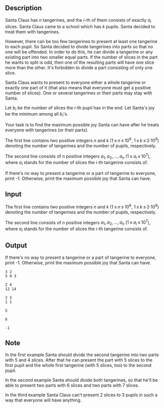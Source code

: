 ## Description

<div><p>Santa Claus has <span class="tex-span"><i>n</i></span> tangerines, and the <span class="tex-span"><i>i</i></span>-th of them consists of exactly <span class="tex-span"><i>a</i><sub class="lower-index"><i>i</i></sub></span> slices. Santa Claus came to a school which has <span class="tex-span"><i>k</i></span> pupils. Santa decided to treat them with tangerines.</p><p>However, there can be too few tangerines to present at least one tangerine to each pupil. So Santa decided to divide tangerines into parts so that no one will be offended. In order to do this, he can divide a tangerine or any existing part into two smaller equal parts. If the number of slices in the part he wants to split is odd, then one of the resulting parts will have one slice more than the other. It's forbidden to divide a part consisting of only one slice.</p><p><span class="tex-font-style-bf">Santa Claus wants to present to everyone either a whole tangerine or exactly one part of it</span> (that also means that everyone must get a positive number of slices). One or several tangerines or their parts may stay with Santa.</p><p>Let <span class="tex-span"><i>b</i><sub class="lower-index"><i>i</i></sub></span> be the number of slices the <span class="tex-span"><i>i</i></span>-th pupil has in the end. Let Santa's <span class="tex-font-style-it">joy</span> be the minimum among all <span class="tex-span"><i>b</i><sub class="lower-index"><i>i</i></sub></span>'s.</p><p>Your task is to find the maximum possible <span class="tex-font-style-it">joy</span> Santa can have after he treats everyone with tangerines (or their parts).</p></div><div class="input-specification"><p>The first line contains two positive integers <span class="tex-span"><i>n</i></span> and <span class="tex-span"><i>k</i></span> (<span class="tex-span">1 ≤ <i>n</i> ≤ 10<sup class="upper-index">6</sup></span>, <span class="tex-span">1 ≤ <i>k</i> ≤ 2·10<sup class="upper-index">9</sup></span>) denoting the number of tangerines and the number of pupils, respectively.</p><p>The second line consists of <span class="tex-span"><i>n</i></span> positive integers <span class="tex-span"><i>a</i><sub class="lower-index">1</sub>, <i>a</i><sub class="lower-index">2</sub>, ..., <i>a</i><sub class="lower-index"><i>n</i></sub></span> (<span class="tex-span">1 ≤ <i>a</i><sub class="lower-index"><i>i</i></sub> ≤ 10<sup class="upper-index">7</sup></span>), where <span class="tex-span"><i>a</i><sub class="lower-index"><i>i</i></sub></span> stands for the number of slices the <span class="tex-span"><i>i</i></span>-th tangerine consists of.</p></div><div class="output-specification"><p>If there's no way to present a tangerine or a part of tangerine to everyone, print <span class="tex-font-style-tt">-1</span>. Otherwise, print the maximum possible <span class="tex-font-style-it">joy</span> that Santa can have.</p></div>

## Input

<p>The first line contains two positive integers <span class="tex-span"><i>n</i></span> and <span class="tex-span"><i>k</i></span> (<span class="tex-span">1 ≤ <i>n</i> ≤ 10<sup class="upper-index">6</sup></span>, <span class="tex-span">1 ≤ <i>k</i> ≤ 2·10<sup class="upper-index">9</sup></span>) denoting the number of tangerines and the number of pupils, respectively.</p><p>The second line consists of <span class="tex-span"><i>n</i></span> positive integers <span class="tex-span"><i>a</i><sub class="lower-index">1</sub>, <i>a</i><sub class="lower-index">2</sub>, ..., <i>a</i><sub class="lower-index"><i>n</i></sub></span> (<span class="tex-span">1 ≤ <i>a</i><sub class="lower-index"><i>i</i></sub> ≤ 10<sup class="upper-index">7</sup></span>), where <span class="tex-span"><i>a</i><sub class="lower-index"><i>i</i></sub></span> stands for the number of slices the <span class="tex-span"><i>i</i></span>-th tangerine consists of.</p>

## Output

<p>If there's no way to present a tangerine or a part of tangerine to everyone, print <span class="tex-font-style-tt">-1</span>. Otherwise, print the maximum possible <span class="tex-font-style-it">joy</span> that Santa can have.</p>





```input1
3 2
5 9 3

```




```input2
2 4
12 14

```




```input3
2 3
1 1

```




```output1
5

```




```output2
6

```




```output3
-1

```



## Note

<p>In the first example Santa should divide the second tangerine into two parts with <span class="tex-span">5</span> and <span class="tex-span">4</span> slices. After that he can present the part with <span class="tex-span">5</span> slices to the first pupil and the whole first tangerine (with <span class="tex-span">5</span> slices, too) to the second pupil.</p><p>In the second example Santa should divide both tangerines, so that he'll be able to present two parts with <span class="tex-span">6</span> slices and two parts with <span class="tex-span">7</span> slices.</p><p>In the third example Santa Claus can't present <span class="tex-span">2</span> slices to <span class="tex-span">3</span> pupils in such a way that everyone will have anything.</p>
